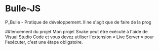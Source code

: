 # Bulle-JS
P_Bulle - Pratique de développement.     Il ne s'agit que de faire de la prog

##lencement du projet
Mon projet Snake peut être exécuté à l'aide de Visual Studio Code et vous devez utiliser l'extension « Live Server » pour l'exécuter, c'est une étape obligatoire.
